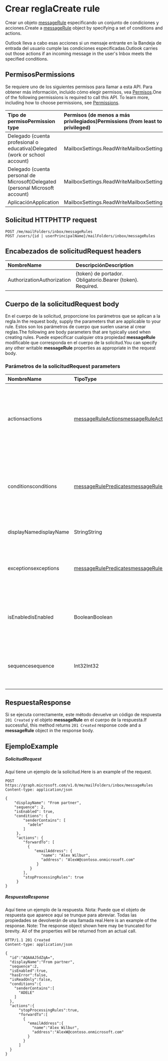 # <a name="create-rule"></a><span data-ttu-id="0dc9b-101">Crear regla</span><span class="sxs-lookup"><span data-stu-id="0dc9b-101">Create rule</span></span>


<span data-ttu-id="0dc9b-102">Crear un objeto [messageRule](../resources/messagerule.md) especificando un conjunto de condiciones y acciones.</span><span class="sxs-lookup"><span data-stu-id="0dc9b-102">Create a [messageRule](../resources/messagerule.md) object by specifying a set of conditions and actions.</span></span> 

<span data-ttu-id="0dc9b-103">Outlook lleva a cabo esas acciones si un mensaje entrante en la Bandeja de entrada del usuario cumple las condiciones especificadas.</span><span class="sxs-lookup"><span data-stu-id="0dc9b-103">Outlook carries out those actions if an incoming message in the user's Inbox meets the specified conditions.</span></span>

## <a name="permissions"></a><span data-ttu-id="0dc9b-104">Permisos</span><span class="sxs-lookup"><span data-stu-id="0dc9b-104">Permissions</span></span>
<span data-ttu-id="0dc9b-p101">Se requiere uno de los siguientes permisos para llamar a esta API. Para obtener más información, incluido cómo elegir permisos, vea [Permisos](../../../concepts/permissions_reference.md).</span><span class="sxs-lookup"><span data-stu-id="0dc9b-p101">One of the following permissions is required to call this API. To learn more, including how to choose permissions, see [Permissions](../../../concepts/permissions_reference.md).</span></span>

|<span data-ttu-id="0dc9b-107">Tipo de permiso</span><span class="sxs-lookup"><span data-stu-id="0dc9b-107">Permission type</span></span>      | <span data-ttu-id="0dc9b-108">Permisos (de menos a más privilegiados)</span><span class="sxs-lookup"><span data-stu-id="0dc9b-108">Permissions (from least to most privileged)</span></span>              |
|:--------------------|:---------------------------------------------------------|
|<span data-ttu-id="0dc9b-109">Delegado (cuenta profesional o educativa)</span><span class="sxs-lookup"><span data-stu-id="0dc9b-109">Delegated (work or school account)</span></span> | <span data-ttu-id="0dc9b-110">MailboxSettings.ReadWrite</span><span class="sxs-lookup"><span data-stu-id="0dc9b-110">MailboxSettings.ReadWrite</span></span>    |
|<span data-ttu-id="0dc9b-111">Delegado (cuenta personal de Microsoft)</span><span class="sxs-lookup"><span data-stu-id="0dc9b-111">Delegated (personal Microsoft account)</span></span> | <span data-ttu-id="0dc9b-112">MailboxSettings.ReadWrite</span><span class="sxs-lookup"><span data-stu-id="0dc9b-112">MailboxSettings.ReadWrite</span></span>    |
|<span data-ttu-id="0dc9b-113">Aplicación</span><span class="sxs-lookup"><span data-stu-id="0dc9b-113">Application</span></span> | <span data-ttu-id="0dc9b-114">MailboxSettings.ReadWrite</span><span class="sxs-lookup"><span data-stu-id="0dc9b-114">MailboxSettings.ReadWrite</span></span> |


## <a name="http-request"></a><span data-ttu-id="0dc9b-115">Solicitud HTTP</span><span class="sxs-lookup"><span data-stu-id="0dc9b-115">HTTP request</span></span>
<!-- { "blockType": "ignored" } -->
```http
POST /me/mailFolders/inbox/messageRules
POST /users/{id | userPrincipalName}/mailFolders/inbox/messageRules
```
## <a name="request-headers"></a><span data-ttu-id="0dc9b-116">Encabezados de solicitud</span><span class="sxs-lookup"><span data-stu-id="0dc9b-116">Request headers</span></span>
| <span data-ttu-id="0dc9b-117">Nombre</span><span class="sxs-lookup"><span data-stu-id="0dc9b-117">Name</span></span>       | <span data-ttu-id="0dc9b-118">Descripción</span><span class="sxs-lookup"><span data-stu-id="0dc9b-118">Description</span></span>|
|:---------------|:----------|
| <span data-ttu-id="0dc9b-119">Authorization</span><span class="sxs-lookup"><span data-stu-id="0dc9b-119">Authorization</span></span>  | <span data-ttu-id="0dc9b-p102">{token} de portador. Obligatorio.</span><span class="sxs-lookup"><span data-stu-id="0dc9b-p102">Bearer {token}. Required.</span></span> |


## <a name="request-body"></a><span data-ttu-id="0dc9b-122">Cuerpo de la solicitud</span><span class="sxs-lookup"><span data-stu-id="0dc9b-122">Request body</span></span>
<span data-ttu-id="0dc9b-123">En el cuerpo de la solicitud, proporcione los parámetros que se aplican a la regla.</span><span class="sxs-lookup"><span data-stu-id="0dc9b-123">In the request body, supply the parameters that are applicable to your rule.</span></span> <span data-ttu-id="0dc9b-124">Estos son los parámetros de cuerpo que suelen usarse al crear reglas.</span><span class="sxs-lookup"><span data-stu-id="0dc9b-124">The following are body parameters that are typically used when creating rules.</span></span> <span data-ttu-id="0dc9b-125">Puede especificar cualquier otra propiedad **messageRule** modificable que corresponda en el cuerpo de la solicitud.</span><span class="sxs-lookup"><span data-stu-id="0dc9b-125">You can specify any other writable **messageRule** properties as appropriate in the request body.</span></span>

### <a name="request-parameters"></a><span data-ttu-id="0dc9b-126">Parámetros de la solicitud</span><span class="sxs-lookup"><span data-stu-id="0dc9b-126">Request parameters</span></span>
| <span data-ttu-id="0dc9b-127">Nombre</span><span class="sxs-lookup"><span data-stu-id="0dc9b-127">Name</span></span>       | <span data-ttu-id="0dc9b-128">Tipo</span><span class="sxs-lookup"><span data-stu-id="0dc9b-128">Type</span></span>|<span data-ttu-id="0dc9b-129">Descripción</span><span class="sxs-lookup"><span data-stu-id="0dc9b-129">Description</span></span>|
|:--------|:-------|:----------|
|<span data-ttu-id="0dc9b-130">actions</span><span class="sxs-lookup"><span data-stu-id="0dc9b-130">actions</span></span>|[<span data-ttu-id="0dc9b-131">messageRuleActions</span><span class="sxs-lookup"><span data-stu-id="0dc9b-131">messageRuleActions</span></span>](../resources/messageruleactions.md)|<span data-ttu-id="0dc9b-132">Acciones que se van a realizar en un mensaje cuando las condiciones correspondientes, si las hubiera, se cumplan.</span><span class="sxs-lookup"><span data-stu-id="0dc9b-132">Actions to be taken on a message when the corresponding conditions, if any, are fulfilled.</span></span> <span data-ttu-id="0dc9b-133">Necesario.</span><span class="sxs-lookup"><span data-stu-id="0dc9b-133">Required.</span></span>|
|<span data-ttu-id="0dc9b-134">conditions</span><span class="sxs-lookup"><span data-stu-id="0dc9b-134">conditions</span></span>|[<span data-ttu-id="0dc9b-135">messageRulePredicates</span><span class="sxs-lookup"><span data-stu-id="0dc9b-135">messageRulePredicates</span></span>](../resources/messagerulepredicates.md)|<span data-ttu-id="0dc9b-136">Condiciones que, cuando se cumplan, activarán las acciones correspondientes a esa regla.</span><span class="sxs-lookup"><span data-stu-id="0dc9b-136">Conditions that when fulfilled, will trigger the corresponding actions for that rule.</span></span> <span data-ttu-id="0dc9b-137">Opcional.</span><span class="sxs-lookup"><span data-stu-id="0dc9b-137">Optional.</span></span>|
|<span data-ttu-id="0dc9b-138">displayName</span><span class="sxs-lookup"><span data-stu-id="0dc9b-138">displayName</span></span>| <span data-ttu-id="0dc9b-139">String</span><span class="sxs-lookup"><span data-stu-id="0dc9b-139">String</span></span>  | <span data-ttu-id="0dc9b-140">Nombre para mostrar de la regla.</span><span class="sxs-lookup"><span data-stu-id="0dc9b-140">The display name of the rule.</span></span> <span data-ttu-id="0dc9b-141">Necesario.</span><span class="sxs-lookup"><span data-stu-id="0dc9b-141">Required.</span></span>|
|<span data-ttu-id="0dc9b-142">exceptions</span><span class="sxs-lookup"><span data-stu-id="0dc9b-142">exceptions</span></span>| [<span data-ttu-id="0dc9b-143">messageRulePredicates</span><span class="sxs-lookup"><span data-stu-id="0dc9b-143">messageRulePredicates</span></span>](../resources/messagerulepredicates.md)| <span data-ttu-id="0dc9b-144">Representa las condiciones de excepción de la regla.</span><span class="sxs-lookup"><span data-stu-id="0dc9b-144">Represents exception conditions for the rule.</span></span> <span data-ttu-id="0dc9b-145">Opcional.</span><span class="sxs-lookup"><span data-stu-id="0dc9b-145">Optional.</span></span> |
|<span data-ttu-id="0dc9b-146">isEnabled</span><span class="sxs-lookup"><span data-stu-id="0dc9b-146">isEnabled</span></span> | <span data-ttu-id="0dc9b-147">Boolean</span><span class="sxs-lookup"><span data-stu-id="0dc9b-147">Boolean</span></span> | <span data-ttu-id="0dc9b-148">Indica si la regla está habilitada para que se aplique a los mensajes.</span><span class="sxs-lookup"><span data-stu-id="0dc9b-148">Indicates whether the rule is enabled to be applied to messages.</span></span> <span data-ttu-id="0dc9b-149">Opcional.</span><span class="sxs-lookup"><span data-stu-id="0dc9b-149">Optional.</span></span> |
|<span data-ttu-id="0dc9b-150">sequence</span><span class="sxs-lookup"><span data-stu-id="0dc9b-150">sequence</span></span>| <span data-ttu-id="0dc9b-151">Int32</span><span class="sxs-lookup"><span data-stu-id="0dc9b-151">Int32</span></span> | <span data-ttu-id="0dc9b-152">Indica el orden en que se ejecuta la regla entre otras reglas.</span><span class="sxs-lookup"><span data-stu-id="0dc9b-152">Indicates the order in which the rule is executed, among other rules.</span></span> <span data-ttu-id="0dc9b-153">Necesario.</span><span class="sxs-lookup"><span data-stu-id="0dc9b-153">Required.</span></span>|

## <a name="response"></a><span data-ttu-id="0dc9b-154">Respuesta</span><span class="sxs-lookup"><span data-stu-id="0dc9b-154">Response</span></span>
<span data-ttu-id="0dc9b-155">Si se ejecuta correctamente, este método devuelve un código de respuesta `201 Created` y el objeto **messageRule** en el cuerpo de la respuesta.</span><span class="sxs-lookup"><span data-stu-id="0dc9b-155">If successful, this method returns `201 Created` response code and a **messageRule** object in the response body.</span></span>

## <a name="example"></a><span data-ttu-id="0dc9b-156">Ejemplo</span><span class="sxs-lookup"><span data-stu-id="0dc9b-156">Example</span></span>
##### <a name="request"></a><span data-ttu-id="0dc9b-157">Solicitud</span><span class="sxs-lookup"><span data-stu-id="0dc9b-157">Request</span></span>
<span data-ttu-id="0dc9b-158">Aquí tiene un ejemplo de la solicitud.</span><span class="sxs-lookup"><span data-stu-id="0dc9b-158">Here is an example of the request.</span></span>
<!-- {
  "blockType": "request",
  "sampleKeys": ["inbox"],
  "name": "create_messagerule_from_mailfolder"
}-->
```http
POST https://graph.microsoft.com/v1.0/me/mailFolders/inbox/messageRules
Content-type: application/json

{      
    "displayName": "From partner",      
    "sequence": 2,      
    "isEnabled": true,          
    "conditions": {
        "senderContains": [
          "adele"       
        ]
     },
     "actions": {
        "forwardTo": [
          {
             "emailAddress": {
                "name": "Alex Wilbur",
                "address": "AlexW@contoso.onmicrosoft.com"
              }
           }
        ],
        "stopProcessingRules": true
     }    
}

```
##### <a name="response"></a><span data-ttu-id="0dc9b-159">Respuesta</span><span class="sxs-lookup"><span data-stu-id="0dc9b-159">Response</span></span>
<span data-ttu-id="0dc9b-p110">Aquí tiene un ejemplo de la respuesta. Nota: Puede que el objeto de respuesta que aparece aquí se trunque para abreviar. Todas las propiedades se devolverán de una llamada real.</span><span class="sxs-lookup"><span data-stu-id="0dc9b-p110">Here is an example of the response. Note: The response object shown here may be truncated for brevity. All of the properties will be returned from an actual call.</span></span>
<!-- {
  "blockType": "response",
  "truncated": true,
  "@odata.type": "microsoft.graph.messageRule"
} -->
```http
HTTP/1.1 201 Created
Content-type: application/json

{
  "id":"AQAAAJ5dZqA=",
  "displayName":"From partner",
  "sequence":2,
  "isEnabled":true,
  "hasError":false,
  "isReadOnly":false,
  "conditions":{
    "senderContains":[
      "ADELE"
    ]
  },
  "actions":{
      "stopProcessingRules":true,
      "forwardTo":[
        {
          "emailAddress":{
            "name":"Alex Wilbur",
            "address":"AlexW@contoso.onmicrosoft.com"
          }
        }
      ]
  }
}

```

<!-- uuid: 8fcb5dbc-d5aa-4681-8e31-b001d5168d79
2015-10-25 14:57:30 UTC -->
<!-- {
  "type": "#page.annotation",
  "description": "Create rule",
  "keywords": "",
  "section": "documentation",
  "tocPath": ""
}-->